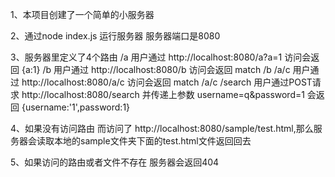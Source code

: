 1、本项目创建了一个简单的小服务器

2、通过node index.js 运行服务器 服务器端口是8080

3、服务器里定义了4个路由
    /a    用户通过 http://localhost:8080/a?a=1 访问会返回   {a:1}
    /b    用户通过 http://localhost:8080/b 访问会返回   match /b
    /a/c   用户通过 http://localhost:8080/a/c 访问会返回   match /a/c
    /search 用户通过POST请求 http://localhost:8080/search 并传递上参数 username=q&password=1 会返回 {username:'1',password:1}


4、如果没有访问路由 而访问了 http://localhost:8080/sample/test.html,那么服务器会读取本地的sample文件夹下面的test.html文件返回回去

5、如果访问的路由或者文件不存在  服务器会返回404

